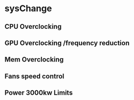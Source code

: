 # sysChange

## CPU Overclocking

## GPU Overclocking /frequency reduction

## Mem Overclocking

## Fans speed control

## Power 3000kw Limits